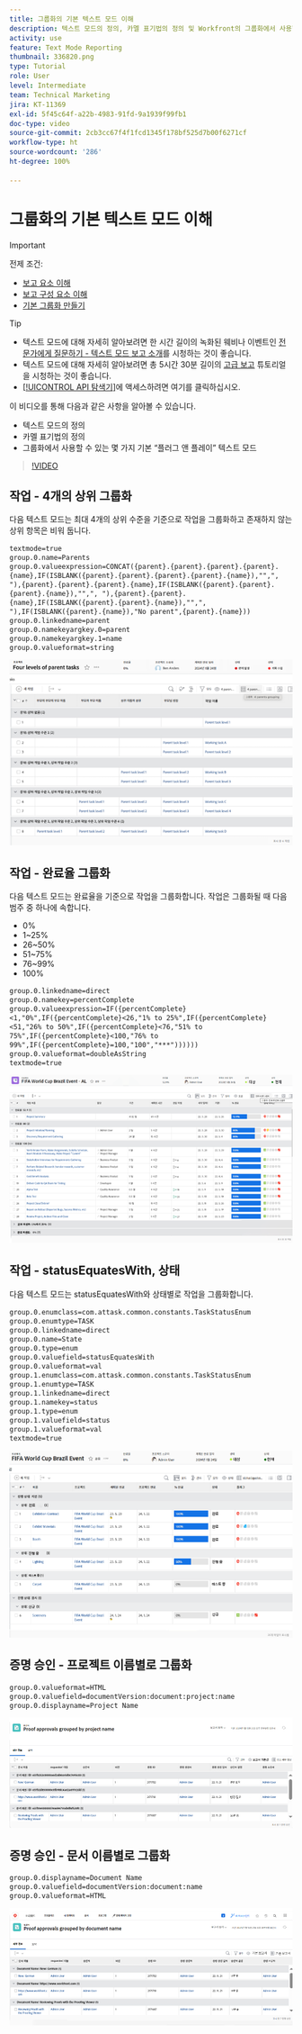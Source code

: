 ```yaml
---
title: 그룹화의 기본 텍스트 모드 이해
description: 텍스트 모드의 정의, 카멜 표기법의 정의 및 Workfront의 그룹화에서 사용할 수 있는 몇 가지 기본 “플러그 앤 플레이” 텍스트 모드에 대해 알아봅니다.
activity: use
feature: Text Mode Reporting
thumbnail: 336820.png
type: Tutorial
role: User
level: Intermediate
team: Technical Marketing
jira: KT-11369
exl-id: 5f45c64f-a22b-4983-91fd-9a1939f99fb1
doc-type: video
source-git-commit: 2cb3cc67f4f1fcd1345f178bf525d7b00f6271cf
workflow-type: ht
source-wordcount: '286'
ht-degree: 100%

---
```


# 그룹화의 기본 텍스트 모드 이해

>[!IMPORTANT]
>
>전제 조건:
>
>* [보고 요소 이해](https://experienceleague.adobe.com/docs/workfront-learn/tutorials-workfront/reporting/basic-reporting/reporting-elements.html?lang=ko-KR)
>* [보고 구성 요소 이해](https://experienceleague.adobe.com/docs/workfront-learn/tutorials-workfront/reporting/basic-reporting/reporting-components.html?lang=ko-KR)
>* [기본 그룹화 만들기](https://experienceleague.adobe.com/docs/workfront-learn/tutorials-workfront/reporting/basic-reporting/create-a-basic-grouping.html?lang=ko-KR)

>[!TIP]
>
>* 텍스트 모드에 대해 자세히 알아보려면 한 시간 길이의 녹화된 웨비나 이벤트인 [전문가에게 질문하기 - 텍스트 모드 보고 소개](https://experienceleague.adobe.com/docs/workfront-events/events/reporting-and-dashboards/introduction-to-text-mode-reporting.html?lang=ko-KR)를 시청하는 것이 좋습니다.
>* 텍스트 모드에 대해 자세히 알아보려면 총 5시간 30분 길이의 [고급 보고](https://experienceleague.adobe.com/docs/workfront-learn/tutorials-workfront/reporting/advanced-reporting/welcome-to-advanced-reporting.html?lang=ko-KR) 튜토리얼을 시청하는 것이 좋습니다.
>* [[!UICONTROL API 탐색기]](https://developer.adobe.com/workfront/api-explorer/)에 액세스하려면 여기를 클릭하십시오.

이 비디오를 통해 다음과 같은 사항을 알아볼 수 있습니다.

* 텍스트 모드의 정의
* 카멜 표기법의 정의
* 그룹화에서 사용할 수 있는 몇 가지 기본 “플러그 앤 플레이” 텍스트 모드

>[!VIDEO](https://video.tv.adobe.com/v/3410641/?quality=12&learn=on)

## 작업 - 4개의 상위 그룹화

다음 텍스트 모드는 최대 4개의 상위 수준을 기준으로 작업을 그룹화하고 존재하지 않는 상위 항목은 비워 둡니다.

```
textmode=true
group.0.name=Parents
group.0.valueexpression=CONCAT({parent}.{parent}.{parent}.{parent}.{name},IF(ISBLANK({parent}.{parent}.{parent}.{parent}.{name}),"",", "),{parent}.{parent}.{parent}.{name},IF(ISBLANK({parent}.{parent}.{parent}.{name}),"",", "),{parent}.{parent}.{name},IF(ISBLANK({parent}.{parent}.{name}),"",", "),IF(ISBLANK({parent}.{name}),"No parent",{parent}.{name}))
group.0.linkedname=parent
group.0.namekeyargkey.0=parent
group.0.namekeyargkey.1=name
group.0.valueformat=string
```

![4개의 상위 항목으로 그룹화된 프로젝트 작업을 보여 주는 화면 이미지](assets/4-parents-grouping.png)


## 작업 - 완료율 그룹화

다음 텍스트 모드는 완료율을 기준으로 작업을 그룹화합니다. 작업은 그룹화될 때 다음 범주 중 하나에 속합니다.

* 0%
* 1~25%
* 26~50%
* 51~75%
* 76~99%
* 100%

```
group.0.linkedname=direct
group.0.namekey=percentComplete
group.0.valueexpression=IF({percentComplete}<1,"0%",IF({percentComplete}<26,"1% to 25%",IF({percentComplete}<51,"26% to 50%",IF({percentComplete}<76,"51% to 75%",IF({percentComplete}<100,"76% to 99%",IF({percentComplete}=100,"100","***"))))))
group.0.valueformat=doubleAsString
textmode=true
```

![완료율로 그룹화된 프로젝트 작업을 보여 주는 화면 이미지](assets/percent-complete-grouping.png)

## 작업 - statusEquatesWith, 상태

다음 텍스트 모드는 statusEquatesWith와 상태별로 작업을 그룹화합니다.

```
group.0.enumclass=com.attask.common.constants.TaskStatusEnum
group.0.enumtype=TASK
group.0.linkedname=direct
group.0.name=State
group.0.type=enum
group.0.valuefield=statusEquatesWith
group.0.valueformat=val
group.1.enumclass=com.attask.common.constants.TaskStatusEnum
group.1.enumtype=TASK
group.1.linkedname=direct
group.1.namekey=status
group.1.type=enum
group.1.valuefield=status
group.1.valueformat=val
textmode=true
```

![statusEquatesWith로 그룹화된 프로젝트 작업을 보여 주는 화면 이미지](assets/status-equates-with.png)


## 증명 승인 - 프로젝트 이름별로 그룹화

```
group.0.valueformat=HTML
group.0.valuefield=documentVersion:document:project:name
group.0.displayname=Project Name
```

![프로젝트 이름별로 그룹화된 증명 승인을 보여 주는 화면 이미지](assets/proof-approvals-grouped-by-project-name.png)


## 증명 승인 - 문서 이름별로 그룹화

```
group.0.displayname=Document Name
group.0.valuefield=documentVersion:document:name
group.0.valueformat=HTML
```

![프로젝트 이름별로 그룹화된 증명 승인을 보여 주는 화면 이미지](assets/proof-approvals-grouped-by-doc-name.png)

